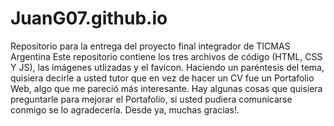 # JuanG07.github.io
Repositorio para la entrega del proyecto final integrador de TICMAS Argentina
Este repositorio contiene los tres archivos de código (HTML, CSS Y JS), las imágenes utlizadas y el favicon.
Haciendo un paréntesis del tema, quisiera decirle a usted tutor que en vez de hacer un CV fue un Portafolio Web, algo que me pareció más interesante.
Hay algunas cosas que quisiera preguntarle para mejorar el Portafolio, si usted pudiera comunicarse conmigo se lo agradecería. Desde ya, muchas gracias!.
